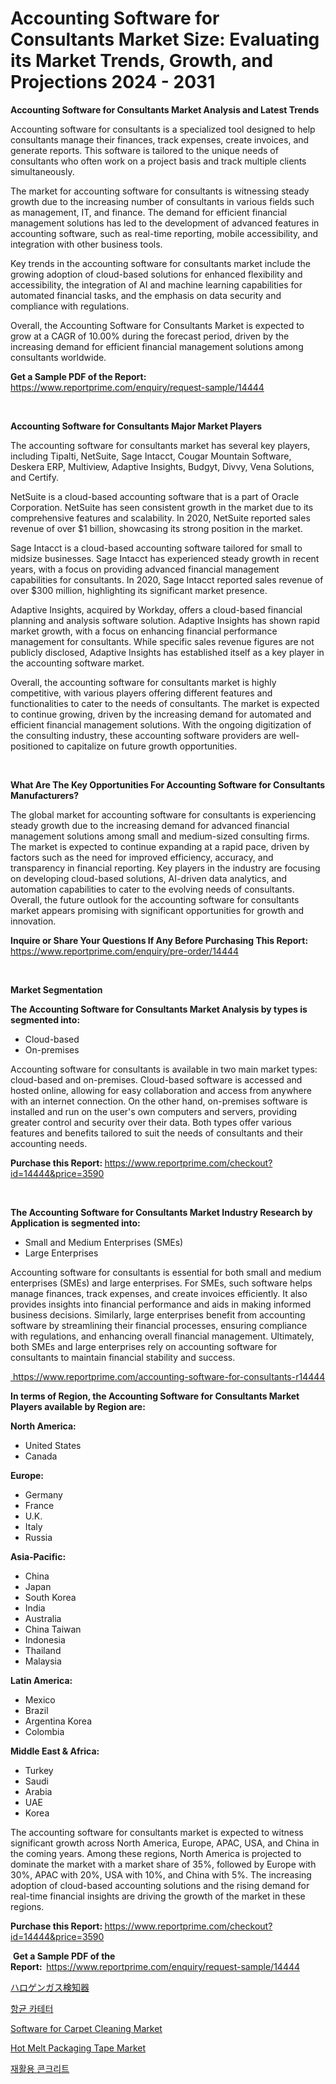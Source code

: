 <p><h1>Accounting Software for Consultants Market Size: Evaluating its Market Trends, Growth, and Projections 2024 - 2031</h1></p><p><strong>Accounting Software for Consultants Market Analysis and Latest Trends</strong></p>
<p><p>Accounting software for consultants is a specialized tool designed to help consultants manage their finances, track expenses, create invoices, and generate reports. This software is tailored to the unique needs of consultants who often work on a project basis and track multiple clients simultaneously.</p><p>The market for accounting software for consultants is witnessing steady growth due to the increasing number of consultants in various fields such as management, IT, and finance. The demand for efficient financial management solutions has led to the development of advanced features in accounting software, such as real-time reporting, mobile accessibility, and integration with other business tools.</p><p>Key trends in the accounting software for consultants market include the growing adoption of cloud-based solutions for enhanced flexibility and accessibility, the integration of AI and machine learning capabilities for automated financial tasks, and the emphasis on data security and compliance with regulations.</p><p>Overall, the Accounting Software for Consultants Market is expected to grow at a CAGR of 10.00% during the forecast period, driven by the increasing demand for efficient financial management solutions among consultants worldwide.</p></p>
<p><strong>Get a Sample PDF of the Report:&nbsp;</strong> <a href="https://www.reportprime.com/enquiry/request-sample/14444">https://www.reportprime.com/enquiry/request-sample/14444</a></p>
<p>&nbsp;</p>
<p><strong>Accounting Software for Consultants Major Market Players</strong></p>
<p><p>The accounting software for consultants market has several key players, including Tipalti, NetSuite, Sage Intacct, Cougar Mountain Software, Deskera ERP, Multiview, Adaptive Insights, Budgyt, Divvy, Vena Solutions, and Certify.</p><p>NetSuite is a cloud-based accounting software that is a part of Oracle Corporation. NetSuite has seen consistent growth in the market due to its comprehensive features and scalability. In 2020, NetSuite reported sales revenue of over $1 billion, showcasing its strong position in the market.</p><p>Sage Intacct is a cloud-based accounting software tailored for small to midsize businesses. Sage Intacct has experienced steady growth in recent years, with a focus on providing advanced financial management capabilities for consultants. In 2020, Sage Intacct reported sales revenue of over $300 million, highlighting its significant market presence.</p><p>Adaptive Insights, acquired by Workday, offers a cloud-based financial planning and analysis software solution. Adaptive Insights has shown rapid market growth, with a focus on enhancing financial performance management for consultants. While specific sales revenue figures are not publicly disclosed, Adaptive Insights has established itself as a key player in the accounting software market.</p><p>Overall, the accounting software for consultants market is highly competitive, with various players offering different features and functionalities to cater to the needs of consultants. The market is expected to continue growing, driven by the increasing demand for automated and efficient financial management solutions. With the ongoing digitization of the consulting industry, these accounting software providers are well-positioned to capitalize on future growth opportunities.</p></p>
<p>&nbsp;</p>
<p><strong>What Are The Key Opportunities For Accounting Software for Consultants Manufacturers?</strong></p>
<p><p>The global market for accounting software for consultants is experiencing steady growth due to the increasing demand for advanced financial management solutions among small and medium-sized consulting firms. The market is expected to continue expanding at a rapid pace, driven by factors such as the need for improved efficiency, accuracy, and transparency in financial reporting. Key players in the industry are focusing on developing cloud-based solutions, AI-driven data analytics, and automation capabilities to cater to the evolving needs of consultants. Overall, the future outlook for the accounting software for consultants market appears promising with significant opportunities for growth and innovation.</p></p>
<p><strong>Inquire or Share Your Questions If Any Before Purchasing This Report:</strong> <a href="https://www.reportprime.com/enquiry/pre-order/14444">https://www.reportprime.com/enquiry/pre-order/14444</a></p>
<p>&nbsp;</p>
<p><strong>Market Segmentation</strong></p>
<p><strong>The Accounting Software for Consultants Market Analysis by types is segmented into:</strong></p>
<p><ul><li>Cloud-based</li><li>On-premises</li></ul></p>
<p><p>Accounting software for consultants is available in two main market types: cloud-based and on-premises. Cloud-based software is accessed and hosted online, allowing for easy collaboration and access from anywhere with an internet connection. On the other hand, on-premises software is installed and run on the user's own computers and servers, providing greater control and security over their data. Both types offer various features and benefits tailored to suit the needs of consultants and their accounting needs.</p></p>
<p><strong>Purchase this Report:&nbsp;</strong><a href="https://www.reportprime.com/checkout?id=14444&price=3590">https://www.reportprime.com/checkout?id=14444&price=3590</a></p>
<p>&nbsp;</p>
<p><strong>The Accounting Software for Consultants Market Industry Research by Application is segmented into:</strong></p>
<p><ul><li>Small and Medium Enterprises (SMEs)</li><li>Large Enterprises</li></ul></p>
<p><p>Accounting software for consultants is essential for both small and medium enterprises (SMEs) and large enterprises. For SMEs, such software helps manage finances, track expenses, and create invoices efficiently. It also provides insights into financial performance and aids in making informed business decisions. Similarly, large enterprises benefit from accounting software by streamlining their financial processes, ensuring compliance with regulations, and enhancing overall financial management. Ultimately, both SMEs and large enterprises rely on accounting software for consultants to maintain financial stability and success.</p></p>
<p><a href="https://www.reportprime.com/accounting-software-for-consultants-r14444">&nbsp;https://www.reportprime.com/accounting-software-for-consultants-r14444</a></p>
<p><strong>In terms of Region, the Accounting Software for Consultants Market Players available by Region are:</strong></p>
<p>
    <p> <strong> North America: </strong>
        <ul>
            <li>United States</li>
            <li>Canada</li>
        </ul>
        </p> 
    <p> <strong> Europe: </strong>
        <ul>
            <li>Germany</li>
            <li>France</li>
            <li>U.K.</li>
            <li>Italy</li>
            <li>Russia</li>
        </ul>
        </p> 
    <p> <strong> Asia-Pacific: </strong>
        <ul>
            <li>China</li>
            <li>Japan</li>
            <li>South Korea</li>
            <li>India</li>
            <li>Australia</li>
            <li>China Taiwan</li>
            <li>Indonesia</li>
            <li>Thailand</li>
            <li>Malaysia</li>
        </ul>
        </p> 
    <p> <strong> Latin America: </strong>
        <ul>
            <li>Mexico</li>
            <li>Brazil</li>
            <li>Argentina Korea</li>
            <li>Colombia</li>
        </ul>
        </p> 
    <p> <strong> Middle East & Africa: </strong>
        <ul>
            <li>Turkey</li>
            <li>Saudi</li>
            <li>Arabia</li>
            <li>UAE</li>
            <li>Korea</li>
        </ul>
    </p>
    </p>
<p><p>The accounting software for consultants market is expected to witness significant growth across North America, Europe, APAC, USA, and China in the coming years. Among these regions, North America is projected to dominate the market with a market share of 35%, followed by Europe with 30%, APAC with 20%, USA with 10%, and China with 5%. The increasing adoption of cloud-based accounting solutions and the rising demand for real-time financial insights are driving the growth of the market in these regions.</p></p>
<p><strong>Purchase this Report: </strong><a href="https://www.reportprime.com/checkout?id=14444&price=3590">https://www.reportprime.com/checkout?id=14444&price=3590</a></p>
<p>&nbsp;<strong>Get a Sample PDF of the Report:&nbsp;&nbsp;</strong><a href="https://www.reportprime.com/enquiry/request-sample/14444">https://www.reportprime.com/enquiry/request-sample/14444</a></p>
<p><strong></strong></p>
<p><p><a href="https://github.com/mathieurico66/Market-Research-Report-List-1/blob/main/455119925367.md">ハロゲンガス検知器</a></p><p><a href="https://medium.com/@juliastanley2022/%ED%95%AD%EA%B7%A0-%EC%B9%B4%ED%85%8C%ED%84%B0-%EC%8B%9C%EC%9E%A5-%EA%B7%9C%EB%AA%A8%EB%8A%94-%EA%B8%80%EB%A1%9C%EB%B2%8C-%EC%82%B0%EC%97%85%EC%97%90%EC%84%9C-%EC%B5%9C%EC%83%81%EC%9D%98-%EB%A7%88%EC%BC%80%ED%8C%85-%EC%B1%84%EB%84%90%EC%9D%84-%EB%B3%B4%EC%97%AC%EC%A4%8D%EB%8B%88%EB%8B%A4-ac15f8a3e0d9">항균 카테터</a></p><p><a href="https://github.com/myacatherineblakecaczo9vcsw/Market-Research-Report-List-2/blob/main/software-for-carpet-cleaning-market.md">Software for Carpet Cleaning Market</a></p><p><a href="https://issuu.com/reportprime-2/docs/hot-melt-packaging-tape-market-size-2030.pptx">Hot Melt Packaging Tape Market</a></p><p><a href="https://github.com/lkwggful07722/Market-Research-Report-List-1/blob/main/623943623120.md">재활용 콘크리트</a></p></p>